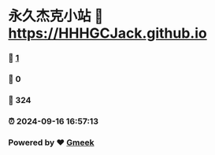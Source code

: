 # 永久杰克小站 :link: https://HHHGCJack.github.io 
### :page_facing_up: [1](https://HHHGCJack.github.io/tag.html) 
### :speech_balloon: 0 
### :hibiscus: 324 
### :alarm_clock: 2024-09-16 16:57:13 
### Powered by :heart: [Gmeek](https://github.com/Meekdai/Gmeek)
